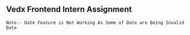 ## Vedx Frontend Intern Assignment

```
Note:- Date Feature is Not Working As Some of Date are Being Invalid Date
```